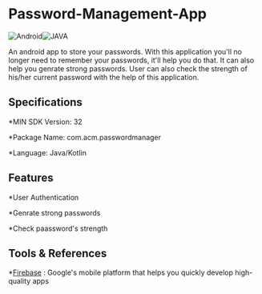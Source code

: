 # Password-Management-App
![Android](https://img.shields.io/badge/Android-3DDC84?style=for-the-badge&logo=android&logoColor=white)![JAVA](https://img.shields.io/badge/Java-ED8B00?style=for-the-badge&logo=java&logoColor=white)

An android app to store your passwords. With this application you'll no longer need to remember your passwords, it'll help you do that. It can also help you genrate strong passwords. User can also check the strength of his/her current password with the help of this application.

## Specifications

*MIN SDK Version: 32

*Package Name:
com.acm.passwordmanager

*Language: Java/Kotlin

## Features

*User Authentication

*Genrate strong passwords

*Check paassword's strength

## Tools & References

*[Firebase](https://firebase.google.com/docs/android/setup) : Google's mobile platform that helps you quickly develop high-quality apps
